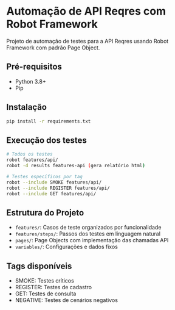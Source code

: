 # Automação de API Reqres com Robot Framework

Projeto de automação de testes para a API Reqres usando Robot Framework com padrão Page Object.

## Pré-requisitos
- Python 3.8+
- Pip

## Instalação
```bash
pip install -r requirements.txt
```

## Execução dos testes
```bash
# Todos os testes
robot features/api/
robot -d results features-api (gera relatório html)

# Testes específicos por tag
robot --include SMOKE features/api/
robot --include REGISTER features/api/
robot --include GET features/api/
```

## Estrutura do Projeto
- `features/`: Casos de teste organizados por funcionalidade
- `features/steps/`: Passos dos testes em linguagem natural
- `pages/`: Page Objects com implementação das chamadas API
- `variables/`: Configurações e dados fixos

## Tags disponíveis
- SMOKE: Testes críticos
- REGISTER: Testes de cadastro
- GET: Testes de consulta
- NEGATIVE: Testes de cenários negativos